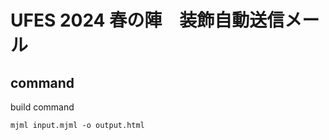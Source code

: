 # UFES 2024 春の陣　装飾自動送信メール

## command

build command

```mjml:input.mjml
mjml input.mjml -o output.html
```